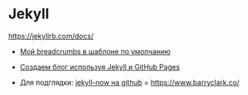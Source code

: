 # Jekyll

<https://jekyllrb.com/docs/>

- [Мой breadcrumbs в шаблоне по умолчанию](my_breadcrumbs)
  
- [Создаем блог используя Jekyll и GitHub Pages](https://frontender.info/build-blog-jekyll-github-pages/)
- Для подглядки: [jekyll-now на github](https://github.com/barryclark/jekyll-now) = <https://www.barryclark.co/>
